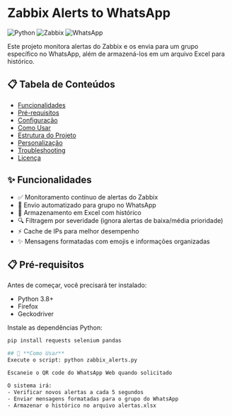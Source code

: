 # Zabbix Alerts to WhatsApp

![Python](https://img.shields.io/badge/python-3.8+-blue.svg)
![Zabbix](https://img.shields.io/badge/Zabbix-5.0+-orange.svg)
![WhatsApp](https://img.shields.io/badge/WhatsApp-Web-green.svg)

Este projeto monitora alertas do Zabbix e os envia para um grupo específico no WhatsApp, além de armazená-los em um arquivo Excel para histórico.

## 📋 Tabela de Conteúdos
- [Funcionalidades](#✨-funcionalidades)
- [Pré-requisitos](#📋-pré-requisitos)
- [Configuração](#⚙️-configuração)
- [Como Usar](#🚀-como-usar)
- [Estrutura do Projeto](#📂-estrutura-do-projeto)
- [Personalização](#🎨-personalização)
- [Troubleshooting](#⚠️-troubleshooting)
- [Licença](#📄-licença)

## ✨ Funcionalidades

- ✅ Monitoramento contínuo de alertas do Zabbix
- 📲 Envio automatizado para grupo no WhatsApp
- 💾 Armazenamento em Excel com histórico
- 🔍 Filtragem por severidade (ignora alertas de baixa/média prioridade)
- ⚡ Cache de IPs para melhor desempenho
- ✨ Mensagens formatadas com emojis e informações organizadas

## 📋 Pré-requisitos

Antes de começar, você precisará ter instalado:

- Python 3.8+
- Firefox
- Geckodriver

Instale as dependências Python:
```bash
pip install requests selenium pandas

## 🚀 **Como Usar**
Execute o script: python zabbix_alerts.py

Escaneie o QR code do WhatsApp Web quando solicitado

O sistema irá:
- Verificar novos alertas a cada 5 segundos
- Enviar mensagens formatadas para o grupo do WhatsApp
- Armazenar o histórico no arquivo alertas.xlsx
